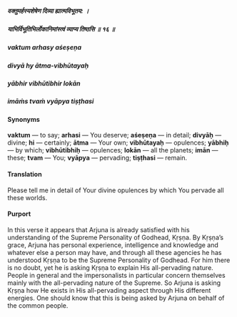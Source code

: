 ##### वक्तुमर्हस्यशेषेण दिव्या ह्यात्मविभूतय: ।
##### याभिर्विभूतिभिर्लोकानिमांस्त्वं व्याप्य तिष्ठसि ॥ १६ ॥

##### vaktum arhasy aśeṣeṇa
##### divyā hy ātma-vibhūtayaḥ
##### yābhir vibhūtibhir lokān
##### imāṁs tvaṁ vyāpya tiṣṭhasi

#### Synonyms

**vaktum** — to say; **arhasi** — You deserve; **aśeṣeṇa** — in detail; **divyāḥ** — divine; **hi** — certainly; **ātma** — Your own; **vibhūtayaḥ** — opulences; **yābhiḥ** — by which; **vibhūtibhiḥ** — opulences; **lokān** — all the planets; **imān** — these; **tvam** — You; **vyāpya** — pervading; **tiṣṭhasi** — remain.

#### Translation

Please tell me in detail of Your divine opulences by which You pervade all these worlds.

#### Purport

In this verse it appears that Arjuna is already satisfied with his understanding of the Supreme Personality of Godhead, Kṛṣṇa. By Kṛṣṇa’s grace, Arjuna has personal experience, intelligence and knowledge and whatever else a person may have, and through all these agencies he has understood Kṛṣṇa to be the Supreme Personality of Godhead. For him there is no doubt, yet he is asking Kṛṣṇa to explain His all-pervading nature. People in general and the impersonalists in particular concern themselves mainly with the all-pervading nature of the Supreme. So Arjuna is asking Kṛṣṇa how He exists in His all-pervading aspect through His different energies. One should know that this is being asked by Arjuna on behalf of the common people.